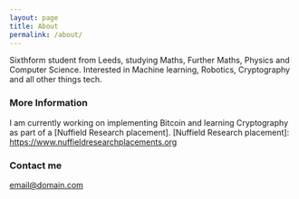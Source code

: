 ```yaml
---
layout: page
title: About
permalink: /about/
---
```


Sixthform student from Leeds, studying Maths, Further Maths, Physics and Computer Science.
Interested in Machine learning, Robotics, Cryptography and all other things tech. 


### More Information

I am currently working on implementing Bitcoin and learning Cryptography as part of a [Nuffield Research placement]. 
[Nuffield Research placement]: https://www.nuffieldresearchplacements.org

### Contact me

[email@domain.com](mailto:perlinwarp@gmail.com)
